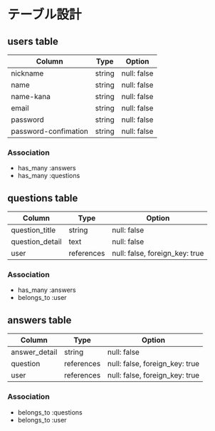 # テーブル設計

## users table

| Column                | Type    | Option       |
| ----------------------| ------- | ------------ |
| nickname              | string  | null: false  |
| name                  | string  | null: false  |
| name-kana             | string  | null: false  |
| email                 | string  | null: false  |
| password              | string  | null: false  |
| password-confimation  | string  | null: false  |

### Association
- has_many :answers
- has_many :questions


## questions table

| Column           | Type        | Option                          |
| -----------------| ----------- | ------------------------------- |
| question_title   | string      | null: false                     |
| question_detail  | text        | null: false                     |
| user             | references  | null: false, foreign_key: true  |

### Association
- has_many :answers
- belongs_to :user



## answers table

| Column         | Type        | Option                          |
| -------------- | ----------- | ------------------------------- |
| answer_detail  | string      | null: false                     |
| question       | references  | null: false, foreign_key: true  |
| user           | references  | null: false, foreign_key: true  |

### Association
- belongs_to :questions
- belongs_to :user